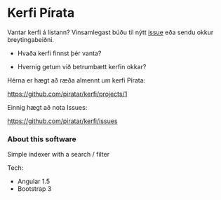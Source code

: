 # Kerfi Pírata

Vantar kerfi á listann? Vinsamlegast búðu til nýtt [issue](https://github.com/piratar/kerfi/issues) eða sendu okkur breytingabeiðni.


* Hvaða kerfi finnst þér vanta?

* Hvernig getum við betrumbætt kerfin okkar?

Hérna er hægt að ræða almennt um kerfi Pírata: 

https://github.com/piratar/kerfi/projects/1

Einnig hægt að nota Issues: 

https://github.com/piratar/kerfi/issues



### About this software

Simple indexer with a search / filter 


Tech:
* Angular 1.5
* Bootstrap 3

